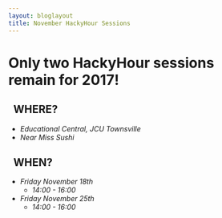 ```yaml
---
layout: bloglayout
title: November HackyHour Sessions
---
```


Only two HackyHour sessions remain for 2017!
============================================

&nbsp;&nbsp;WHERE?
------------------

- *Educational Central, JCU Townsville*
- *Near Miss Sushi*

&nbsp;&nbsp;WHEN?
-----------------

- *Friday November 18th* 
  - *14:00 - 16:00*
- *Friday November 25th*
  - *14:00 - 16:00*
